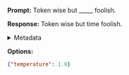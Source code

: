 **Prompt:**
Token wise but _____ foolish.

**Response:**
Token wise but time foolish.

<details><summary>Metadata</summary>

- Duration: 642 ms
- Datetime: 2023-09-02T22:12:38.567365
- Model: gpt-3.5-turbo-0613

</details>

**Options:**
```json
{"temperature": 1.0}
```

